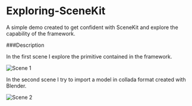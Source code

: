# Exploring-SceneKit

A simple demo created to get confident with SceneKit and explore the capability of the framework.

###Description

In the first scene I explore the primitive contained in the framework.

![Scene 1](https://raw.githubusercontent.com/chicio/Exploring-SceneKit/master/Screenshots/scene1.png)

In the second scene I try to import a model in collada format created with Blender.

![Scene 2](https://raw.githubusercontent.com/chicio/Exploring-SceneKit/master/Screenshots/scene2.png)
